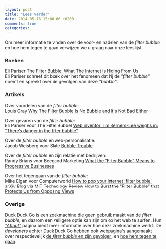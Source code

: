 ```yaml
---
layout: post
title: "Lees verder"
date: 2014-05-16 15:00:06 +0200
comments: true
categories: 
---
```

Om meer informatie te vinden over de voor- en nadelen van de *filter bubble* en hoe hem tegen te gaan verwijzen we u graag naar onze leeslijst.
<!-- more -->
### Boeken
Eli Pariser [The Filter Bubble: What The Internet Is Hiding From Us](http://www.amazon.co.uk/The-Filter-Bubble-Internet-Hiding/dp/0241954525)  
Eli Pariser schreef dit boek over het fenomeen dat hij de *"filter bubble"* noemt en spreekt over de gevolgen van deze *"bubble"*.

### Artikels
Over voordelen van de *filter bubble*:  
Louis Gray [Why The Filter Bubble Is No Bubble and It's Not Bad Either](http://blog.louisgray.com/2011/05/why-filter-bubble-is-no-bubble-and-its.html)

Over gevaren van de *filter bubble*:  
Eli Pariser voor The Filter Bubbel [Web inventor Tim Berners-Lee weighs in: “There’s danger in the filter bubble”](http://www.thefilterbubble.com/web-inventor-tim-berners-lee-weighs-in-theres-danger-in-the-filter-bubble)

Over de *filter bubble* en web-personalisatie:  
Jacob Weisberg voor Slate [Bubble Trouble](http://www.slate.com/articles/news_and_politics/the_big_idea/2011/06/bubble_trouble.html)

Over de *filter bubble* en zijn relatie met bedrijven:  
Randy Brians voor Beegood Marketing [What the “Filter Bubble” Means to Progressive Businesses](http://business.beegoodmarketing.com/what-the-filter-bubble-means-to-progressive-businesses/)

Over het tegengaan van de *filter bubble*:  
Mike Elgan voor Computerworld [How to pop your Internet 'filter bubble'](http://www.computerworld.com/s/article/9216484/Elgan_How_to_pop_your_Internet_filter_bubble_?taxonomyId=167&pageNumber=3)  
arXiv Blog via MIT Technology Review [How to Burst the "Filter Bubble" that Protects Us from Opposing Views](http://www.technologyreview.com/view/522111/how-to-burst-the-filter-bubble-that-protects-us-from-opposing-views/)

### Overige
Duck Duck Go is een zoekmachine die geen gebruik maakt van de *filter bubble*, en daarom een veiligere optie kan zijn om op het web te surfen. Hun *["About"](https://duckduckgo.com/about)* pagina biedt meer informatie over hoe deze zoekmachine werkt. De *developers* achter Duck Duck Go hebben ook webpagina's aangemaakt over respectievelijk [de *filter bubble* en zijn gevolgen](http://dontbubble.us/), en [hoe hem tegen te gaan](http://fixtracking.com/).